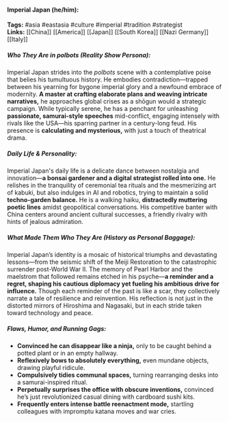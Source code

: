 #### Imperial Japan (he/him):  
**Tags:** #asia #eastasia #culture #imperial #tradition #strategist  
**Links:** [[China]] [[America]] [[Japan]] [[South Korea]] [[Nazi Germany]] [[Italy]]

##### Who They Are in *polbots* (Reality Show Persona):  
Imperial Japan strides into the *polbots* scene with a contemplative poise that belies his tumultuous history. He embodies contradiction—trapped between his yearning for bygone imperial glory and a newfound embrace of modernity. **A master at crafting elaborate plans and weaving intricate narratives,** he approaches global crises as a shōgun would a strategic campaign. While typically serene, he has a penchant for unleashing **passionate, samurai-style speeches** mid-conflict, engaging intensely with rivals like the USA—his sparring partner in a century-long feud. His presence is **calculating and mysterious,** with just a touch of theatrical drama.  

##### Daily Life & Personality:  
Imperial Japan's daily life is a delicate dance between nostalgia and innovation—**a bonsai gardener and a digital strategist rolled into one.** He relishes in the tranquility of ceremonial tea rituals and the mesmerizing art of kabuki, but also indulges in AI and robotics, trying to maintain a solid **techno-garden balance.** He is a walking haiku, **distractedly muttering poetic lines** amidst geopolitical conversations. His competitive banter with China centers around ancient cultural successes, a friendly rivalry with hints of jealous admiration.

##### What Made Them Who They Are (History as Personal Baggage):  
Imperial Japan’s identity is a mosaic of historical triumphs and devastating lessons—from the seismic shift of the Meiji Restoration to the catastrophic surrender post-World War II. The memory of Pearl Harbor and the maelstrom that followed remains etched in his psyche—**a reminder and a regret, shaping his cautious diplomacy yet fueling his ambitious drive for influence.** Though each reminder of the past is like a scar, they collectively narrate a tale of resilience and reinvention. His reflection is not just in the distorted mirrors of Hiroshima and Nagasaki, but in each stride taken toward technology and peace.

##### Flaws, Humor, and Running Gags:  
- **Convinced he can disappear like a ninja,** only to be caught behind a potted plant or in an empty hallway.  
- **Reflexively bows to absolutely everything,** even mundane objects, drawing playful ridicule.  
- **Compulsively tidies communal spaces,** turning rearranging desks into a samurai-inspired ritual.  
- **Perpetually surprises the office with obscure inventions,** convinced he’s just revolutionized casual dining with cardboard sushi kits.  
- **Frequently enters intense battle reenactment mode,** startling colleagues with impromptu katana moves and war cries.